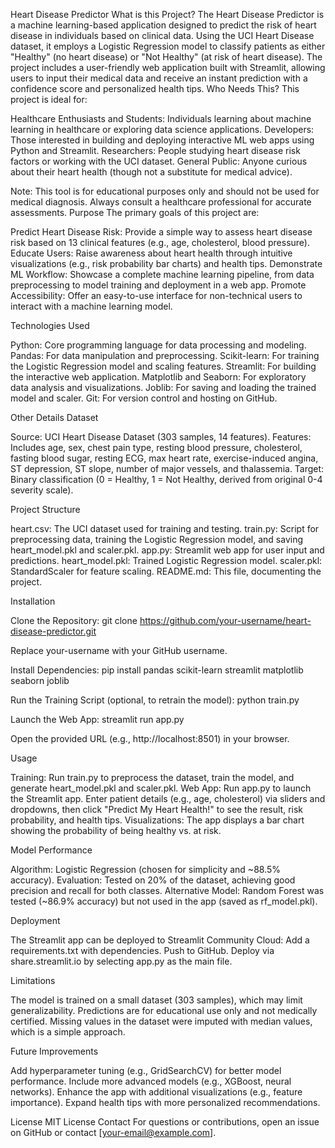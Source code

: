 Heart Disease Predictor
What is this Project?
The Heart Disease Predictor is a machine learning-based application designed to predict the risk of heart disease in individuals based on clinical data. Using the UCI Heart Disease dataset, it employs a Logistic Regression model to classify patients as either "Healthy" (no heart disease) or "Not Healthy" (at risk of heart disease). The project includes a user-friendly web application built with Streamlit, allowing users to input their medical data and receive an instant prediction with a confidence score and personalized health tips.
Who Needs This?
This project is ideal for:

Healthcare Enthusiasts and Students: Individuals learning about machine learning in healthcare or exploring data science applications.
Developers: Those interested in building and deploying interactive ML web apps using Python and Streamlit.
Researchers: People studying heart disease risk factors or working with the UCI dataset.
General Public: Anyone curious about their heart health (though not a substitute for medical advice).

Note: This tool is for educational purposes only and should not be used for medical diagnosis. Always consult a healthcare professional for accurate assessments.
Purpose
The primary goals of this project are:

Predict Heart Disease Risk: Provide a simple way to assess heart disease risk based on 13 clinical features (e.g., age, cholesterol, blood pressure).
Educate Users: Raise awareness about heart health through intuitive visualizations (e.g., risk probability bar charts) and health tips.
Demonstrate ML Workflow: Showcase a complete machine learning pipeline, from data preprocessing to model training and deployment in a web app.
Promote Accessibility: Offer an easy-to-use interface for non-technical users to interact with a machine learning model.

Technologies Used

Python: Core programming language for data processing and modeling.
Pandas: For data manipulation and preprocessing.
Scikit-learn: For training the Logistic Regression model and scaling features.
Streamlit: For building the interactive web application.
Matplotlib and Seaborn: For exploratory data analysis and visualizations.
Joblib: For saving and loading the trained model and scaler.
Git: For version control and hosting on GitHub.

Other Details
Dataset

Source: UCI Heart Disease Dataset (303 samples, 14 features).
Features: Includes age, sex, chest pain type, resting blood pressure, cholesterol, fasting blood sugar, resting ECG, max heart rate, exercise-induced angina, ST depression, ST slope, number of major vessels, and thalassemia.
Target: Binary classification (0 = Healthy, 1 = Not Healthy, derived from original 0-4 severity scale).

Project Structure

heart.csv: The UCI dataset used for training and testing.
train.py: Script for preprocessing data, training the Logistic Regression model, and saving heart_model.pkl and scaler.pkl.
app.py: Streamlit web app for user input and predictions.
heart_model.pkl: Trained Logistic Regression model.
scaler.pkl: StandardScaler for feature scaling.
README.md: This file, documenting the project.

Installation

Clone the Repository:
git clone https://github.com/your-username/heart-disease-predictor.git

Replace your-username with your GitHub username.

Install Dependencies:
pip install pandas scikit-learn streamlit matplotlib seaborn joblib


Run the Training Script (optional, to retrain the model):
python train.py


Launch the Web App:
streamlit run app.py

Open the provided URL (e.g., http://localhost:8501) in your browser.


Usage

Training: Run train.py to preprocess the dataset, train the model, and generate heart_model.pkl and scaler.pkl.
Web App: Run app.py to launch the Streamlit app. Enter patient details (e.g., age, cholesterol) via sliders and dropdowns, then click "Predict My Heart Health!" to see the result, risk probability, and health tips.
Visualizations: The app displays a bar chart showing the probability of being healthy vs. at risk.

Model Performance

Algorithm: Logistic Regression (chosen for simplicity and ~88.5% accuracy).
Evaluation: Tested on 20% of the dataset, achieving good precision and recall for both classes.
Alternative Model: Random Forest was tested (~86.9% accuracy) but not used in the app (saved as rf_model.pkl).

Deployment

The Streamlit app can be deployed to Streamlit Community Cloud:
Add a requirements.txt with dependencies.
Push to GitHub.
Deploy via share.streamlit.io by selecting app.py as the main file.



Limitations

The model is trained on a small dataset (303 samples), which may limit generalizability.
Predictions are for educational use only and not medically certified.
Missing values in the dataset were imputed with median values, which is a simple approach.

Future Improvements

Add hyperparameter tuning (e.g., GridSearchCV) for better model performance.
Include more advanced models (e.g., XGBoost, neural networks).
Enhance the app with additional visualizations (e.g., feature importance).
Expand health tips with more personalized recommendations.

License
MIT License
Contact
For questions or contributions, open an issue on GitHub or contact [your-email@example.com].
